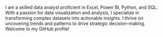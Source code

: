 I am a skilled data analyst proficient in Excel, Power BI, Python, and SQL. 
With a passion for data visualization and analysis, I specialize in transforming complex datasets into actionable insights. 
I thrive on uncovering trends and patterns to drive strategic decision-making. Welcome to my GitHub profile!
